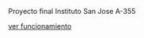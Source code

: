 Proyecto final Instituto San Jose A-355

[ver funcionamiento](https://www.youtube.com/watch?v=YHdGkORD1rA)
